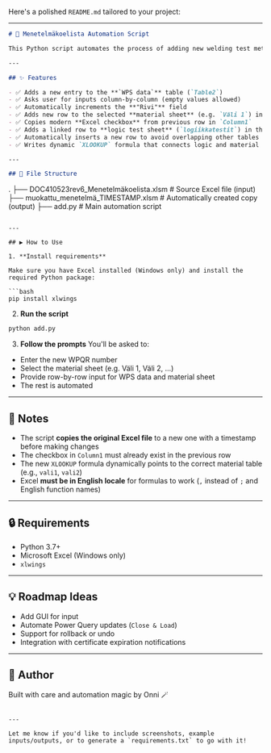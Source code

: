 Here's a polished `README.md` tailored to your project:

---

```markdown
# 🧪 Menetelmäkoelista Automation Script

This Python script automates the process of adding new welding test methods to a structured Excel file (`DOC410523rev6_Menetelmäkoelista.xlsm`). The system is designed to maintain data integrity across multiple linked tables and sheets, with support for logic links and checkboxes.

---

## ✨ Features

- ✅ Adds a new entry to the **`WPS data`** table (`Table2`)
- ✅ Asks user for inputs column-by-column (empty values allowed)
- ✅ Automatically increments the **"Rivi"** field
- ✅ Adds new row to the selected **material sheet** (e.g. `Väli 1`) in the correct table (`vali1`, `vali2`, ...)
- ✅ Copies modern **Excel checkbox** from previous row in `Column1`
- ✅ Adds a linked row to **logic test sheet** (`logiikkatestit`) in the correct table (`vali1logic`, `vali2logic`, ...)
- ✅ Automatically inserts a new row to avoid overlapping other tables
- ✅ Writes dynamic `XLOOKUP` formula that connects logic and material sheets

---

## 📁 File Structure

```

.
├── DOC410523rev6\_Menetelmäkoelista.xlsm     # Source Excel file (input)
├── muokattu\_menetelmä\_TIMESTAMP.xlsm        # Automatically created copy (output)
├── add.py                                   # Main automation script

````

---

## ▶️ How to Use

1. **Install requirements**

Make sure you have Excel installed (Windows only) and install the required Python package:

```bash
pip install xlwings
````

2. **Run the script**

```bash
python add.py
```

3. **Follow the prompts**
   You'll be asked to:

* Enter the new WPQR number
* Select the material sheet (e.g. Väli 1, Väli 2, ...)
* Provide row-by-row input for WPS data and material sheet
* The rest is automated

---

## 📝 Notes

* The script **copies the original Excel file** to a new one with a timestamp before making changes
* The checkbox in `Column1` must already exist in the previous row
* The new `XLOOKUP` formula dynamically points to the correct material table (e.g., `vali1`, `vali2`)
* Excel **must be in English locale** for formulas to work (`,` instead of `;` and English function names)

---

## 🔒 Requirements

* Python 3.7+
* Microsoft Excel (Windows only)
* `xlwings`

---

## 💡 Roadmap Ideas

* Add GUI for input
* Automate Power Query updates (`Close & Load`)
* Support for rollback or undo
* Integration with certificate expiration notifications

---

## 🧙 Author

Built with care and automation magic by Onni 🪄

```

---

Let me know if you'd like to include screenshots, example inputs/outputs, or to generate a `requirements.txt` to go with it!
```
